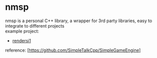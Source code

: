 
# nmsp
nmsp is a personal C++ library, a wrapper for 3rd party libraries, easy to integrate to different projects\
example project: 
- [rendersi1](https://github.com/wai3aa1sam/rendersi1)

reference: [https://github.com/SimpleTalkCpp/SimpleGameEngine]